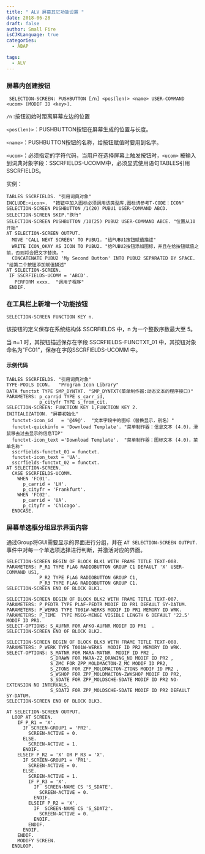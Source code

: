 ```yaml
---
title: " ALV 屏幕其它功能设置 "
date: 2018-06-28
draft: false
author: Small Fire
isCJKLanguage: true
categories: 
  - ABAP

tags: 
  - ALV
---
```


###  屏幕内创建按钮

`  SELECTION-SCREEN: PUSHBUTTON [/n] <pos(len)> <name> USER-COMMAND <ucom> [MODIF ID <key>].
`   

`/n` :按钮初始时距离屏幕左边的位置

`<pos(len)>`：PUSHBUTTON按钮在屏幕生成的位置与长度。

`<name>`：PUSHBUTTON按钮的名称，给按钮赋值时要用到名字。    

`<ucom>`：必须指定的字符代码，当用户在选择屏幕上触发按钮时，`<ucom>` 被输入到词典对象字段：SSCRFIELDS-UCOMM中，必须显式使用语句TABLES引用SSCRFIELDS。

实例：

```ABAP
TABLES SSCRFIELDS. "引用词典对象"
INCLUDE:<icon>.  "按钮中加入图标必须调用该类型库,图标请参考T-CODE：ICON"
SELECTION-SCREEN PUSHBUTTON /1(20) PUBU1 USER-COMMAND ABCD.
SELECTION-SCREEN SKIP."换行"
SELECTION-SCREEN PUSHBUTTON /10(25) PUBU2 USER-COMMAND ABCE. "位置从10开始"
AT SELECTION-SCREEN OUTPUT.
  MOVE 'CALL NEXT SCREEN' TO PUBU1. "给PUBU1按钮赋值描述"
  WRITE ICON_OKAY AS ICON TO PUBU2. "给PUBU2按钮添加图标，并且在给按钮赋值之前，否则将会把文字替换。"
  CONCATENATE PUBU2 'My Second Button' INTO PUBU2 SEPARATED BY SPACE. "给第二个按钮添加赋值描述"
AT SELECTION-SCREEN.
 IF SSCRFIELDS-UCOMM = 'ABCD'.
   PERFORM xxxx.  "调用子程序"
 ENDIF.
```

###  在工具栏上新增一个功能按钮

`SELECTION-SCREEN FUNCTION KEY n.`

该按钮的定义保存在系统结构体 SSCRFIELDS 中，n 为一个整数序数最大至 5。

当 n=1 时，其按钮描述保存在字段 SSCRFIELDS-FUNCTXT_01 中，其按钮对象命名为"FC01"，保存在字段SSCRFIELDS-UCOMM 中。

#### 示例代码

```ABAP
TABLES SSCRFIELDS. "引用词典对象"
TYPE-POOLS ICON.   "Program Icon Library"
DATA functxt TYPE SMP_DYNTXT. "SMP_DYNTXT(菜单制作器:动态文本的程序接口)"
PARAMETERS: p_carrid TYPE s_carr_id,
            p_cityfr TYPE s_from_cit.
SELECTION-SCREEN: FUNCTION KEY 1,FUNCTION KEY 2.
INITIALIZATION. "屏幕初始化"
  functxt-icon_id   = '@49@'.  "文本字段中的图标（替换显示，别名）"
  functxt-quickinfo = 'Download Template'. "菜单制作器：信息文本 (4.0)，滑鼠移去过去显示的信息TIP"
  functxt-icon_text ='Download Template'.  "菜单制作器：图标文本 (4.0)，菜单名称"
  sscrfields-functxt_01 = functxt.
  functxt-icon_text = 'UA'.
  sscrfields-functxt_02 = functxt.
AT SELECTION-SCREEN.
  CASE SSCRFIELDS-UCOMM.
    WHEN 'FC01'.
      p_carrid = 'LH'.
      p_cityfr = 'Frankfurt'.
    WHEN 'FC02'.
      p_carrid = 'UA'.
      p_cityfr = 'Chicago'.
  ENDCASE.
```

### 屏幕单选框分组显示界面内容

通过Group将GUI需要显示的界面进行分组，并在 `AT SELECTION-SCREEN OUTPUT.`事件中对每一个单选项选择进行判断，并激活对应的界面。

```ABAP
SELECTION-SCREEN BEGIN OF BLOCK BLK1 WITH FRAME TITLE TEXT-008.
PARAMETERS: P_R1 TYPE FLAG RADIOBUTTON GROUP C1 DEFAULT 'X' USER-COMMAND US1,
            P_R2 TYPE FLAG RADIOBUTTON GROUP C1,
            P_R3 TYPE FLAG RADIOBUTTON GROUP C1.
SELECTION-SCREEN END OF BLOCK BLK1.

SELECTION-SCREEN BEGIN OF BLOCK BLK2 WITH FRAME TITLE TEXT-007.
PARAMETERS: P_PEDTR TYPE PLAF-PEDTR MODIF ID PR1 DEFAULT SY-DATUM.
PARAMETERS: P_WERKS TYPE T001W-WERKS MODIF ID PR1 MEMORY ID WRK.
PARAMETERS: P_TIME  TYPE MSEG-MENGE VISIBLE LENGTH 6 DEFAULT '22.5' MODIF ID PR1.
SELECT-OPTIONS: S_AUFNR FOR AFKO-AUFNR MODIF ID PR1  .
SELECTION-SCREEN END OF BLOCK BLK2.

SELECTION-SCREEN BEGIN OF BLOCK BLK3 WITH FRAME TITLE TEXT-008.
PARAMETERS: P_WERK TYPE T001W-WERKS  MODIF ID PR2 MEMORY ID WRK.
SELECT-OPTIONS: S_MATNR FOR MARA-MATNR  MODIF ID PR2 ,
                S_DRAWN FOR MARA-ZZ_DRAWING_NO MODIF ID PR2 ,
                S_ZMC FOR ZPP_MOLDMACTON-Z_MC MODIF ID PR2,
                S_ZTONS FOR ZPP_MOLDMACTON-ZTONS MODIF ID PR2 ,
                S_WSHOP FOR ZPP_MOLDMACTON-ZWKSHOP MODIF ID PR2,
                S_SDATE FOR ZPP_MOLDSCHE-SDATE MODIF ID PR2 NO-EXTENSION NO INTERVALS,
                S_SDAT2 FOR ZPP_MOLDSCHE-SDATE MODIF ID PR2 DEFAULT SY-DATUM.
SELECTION-SCREEN END OF BLOCK BLK3.

AT SELECTION-SCREEN OUTPUT.
  LOOP AT SCREEN.
    IF P_R1 = 'X'.
      IF SCREEN-GROUP1 = 'PR2'.
        SCREEN-ACTIVE = 0.
      ELSE.
        SCREEN-ACTIVE = 1.
      ENDIF.
    ELSEIF P_R2 = 'X' OR P_R3 = 'X'.
      IF SCREEN-GROUP1 = 'PR1'.
        SCREEN-ACTIVE = 0.
      ELSE.
        SCREEN-ACTIVE = 1.
        IF P_R3 = 'X'.
          IF  SCREEN-NAME CS 'S_SDATE'.
            SCREEN-ACTIVE = 0.
          ENDIF.
        ELSEIF P_R2 = 'X'.
          IF  SCREEN-NAME CS 'S_SDAT2'.
            SCREEN-ACTIVE = 0.
          ENDIF.
        ENDIF.
      ENDIF.
    ENDIF.
    MODIFY SCREEN.
  ENDLOOP.
```

